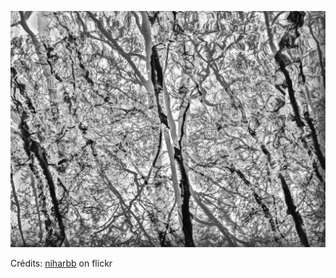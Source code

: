 ![Valentine](/images/2022-01-04.jpg)

Crédits: [niharbb](https://www.flickr.com/people/bbrahin/) on flickr